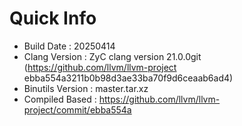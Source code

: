 # Quick Info
* Build Date : 20250414
* Clang Version : ZyC clang version 21.0.0git (https://github.com/llvm/llvm-project ebba554a3211b0b98d3ae33ba70f9d6ceaab6ad4)
* Binutils Version : master.tar.xz
* Compiled Based : https://github.com/llvm/llvm-project/commit/ebba554a

